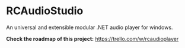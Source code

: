 # RCAudioStudio
An universal and extensible modular .NET audio player for windows.

**Check the roadmap of this project:** https://trello.com/w/rcaudioplayer
